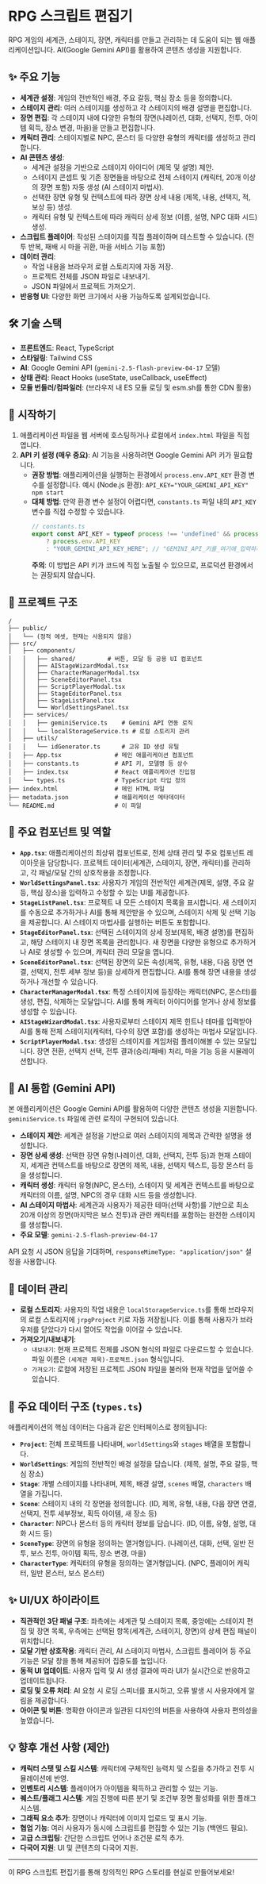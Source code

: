 
# RPG 스크립트 편집기

RPG 게임의 세계관, 스테이지, 장면, 캐릭터를 만들고 관리하는 데 도움이 되는 웹 애플리케이션입니다. AI(Google Gemini API)를 활용하여 콘텐츠 생성을 지원합니다.

## ✨ 주요 기능

*   **세계관 설정**: 게임의 전반적인 배경, 주요 갈등, 핵심 장소 등을 정의합니다.
*   **스테이지 관리**: 여러 스테이지를 생성하고 각 스테이지의 배경 설명을 편집합니다.
*   **장면 편집**: 각 스테이지 내에 다양한 유형의 장면(나레이션, 대화, 선택지, 전투, 아이템 획득, 장소 변경, 마을)을 만들고 편집합니다.
*   **캐릭터 관리**: 스테이지별로 NPC, 몬스터 등 다양한 유형의 캐릭터를 생성하고 관리합니다.
*   **AI 콘텐츠 생성**:
    *   세계관 설정을 기반으로 스테이지 아이디어 (제목 및 설명) 제안.
    *   스테이지 콘셉트 및 기존 장면들을 바탕으로 전체 스테이지 (캐릭터, 20개 이상의 장면 포함) 자동 생성 (AI 스테이지 마법사).
    *   선택한 장면 유형 및 컨텍스트에 따라 장면 상세 내용 (제목, 내용, 선택지, 적, 보상 등) 생성.
    *   캐릭터 유형 및 컨텍스트에 따라 캐릭터 상세 정보 (이름, 설명, NPC 대화 시드) 생성.
*   **스크립트 플레이어**: 작성된 스테이지를 직접 플레이하며 테스트할 수 있습니다. (전투 반복, 패배 시 마을 귀환, 마을 서비스 기능 포함)
*   **데이터 관리**:
    *   작업 내용을 브라우저 로컬 스토리지에 자동 저장.
    *   프로젝트 전체를 JSON 파일로 내보내기.
    *   JSON 파일에서 프로젝트 가져오기.
*   **반응형 UI**: 다양한 화면 크기에서 사용 가능하도록 설계되었습니다.

## 🛠️ 기술 스택

*   **프론트엔드**: React, TypeScript
*   **스타일링**: Tailwind CSS
*   **AI**: Google Gemini API (`gemini-2.5-flash-preview-04-17` 모델)
*   **상태 관리**: React Hooks (useState, useCallback, useEffect)
*   **모듈 번들러/컴파일러**: (브라우저 내 ES 모듈 로딩 및 esm.sh를 통한 CDN 활용)

## 🚀 시작하기

1.  애플리케이션 파일을 웹 서버에 호스팅하거나 로컬에서 `index.html` 파일을 직접 엽니다.
2.  **API 키 설정 (매우 중요)**:
    AI 기능을 사용하려면 Google Gemini API 키가 필요합니다.
    *   **권장 방법**: 애플리케이션을 실행하는 환경에서 `process.env.API_KEY` 환경 변수를 설정합니다.
        예시 (Node.js 환경): `API_KEY="YOUR_GEMINI_API_KEY" npm start`
    *   **대체 방법**: 만약 환경 변수 설정이 어렵다면, `constants.ts` 파일 내의 `API_KEY` 변수를 직접 수정할 수 있습니다.
        ```typescript
        // constants.ts
        export const API_KEY = typeof process !== 'undefined' && process.env && process.env.API_KEY
            ? process.env.API_KEY
            : "YOUR_GEMINI_API_KEY_HERE"; // "GEMINI_API_키를_여기에_입력하세요" 부분을 실제 키로 변경
        ```
        **주의**: 이 방법은 API 키가 코드에 직접 노출될 수 있으므로, 프로덕션 환경에서는 권장되지 않습니다.

## 📁 프로젝트 구조

```
/
├── public/
│   └── (정적 에셋, 현재는 사용되지 않음)
├── src/
│   ├── components/
│   │   ├── shared/         # 버튼, 모달 등 공용 UI 컴포넌트
│   │   ├── AIStageWizardModal.tsx
│   │   ├── CharacterManagerModal.tsx
│   │   ├── SceneEditorPanel.tsx
│   │   ├── ScriptPlayerModal.tsx
│   │   ├── StageEditorPanel.tsx
│   │   ├── StageListPanel.tsx
│   │   └── WorldSettingsPanel.tsx
│   ├── services/
│   │   ├── geminiService.ts    # Gemini API 연동 로직
│   │   └── localStorageService.ts # 로컬 스토리지 관리
│   ├── utils/
│   │   └── idGenerator.ts      # 고유 ID 생성 유틸
│   ├── App.tsx               # 메인 애플리케이션 컴포넌트
│   ├── constants.ts          # API 키, 모델명 등 상수
│   ├── index.tsx             # React 애플리케이션 진입점
│   └── types.ts              # TypeScript 타입 정의
├── index.html                # 메인 HTML 파일
├── metadata.json             # 애플리케이션 메타데이터
└── README.md                 # 이 파일
```

## 🧩 주요 컴포넌트 및 역할

*   **`App.tsx`**: 애플리케이션의 최상위 컴포넌트로, 전체 상태 관리 및 주요 컴포넌트 레이아웃을 담당합니다. 프로젝트 데이터(세계관, 스테이지, 장면, 캐릭터)를 관리하고, 각 패널/모달 간의 상호작용을 조정합니다.
*   **`WorldSettingsPanel.tsx`**: 사용자가 게임의 전반적인 세계관(제목, 설명, 주요 갈등, 핵심 장소)을 입력하고 수정할 수 있는 UI를 제공합니다.
*   **`StageListPanel.tsx`**: 프로젝트 내 모든 스테이지 목록을 표시합니다. 새 스테이지를 수동으로 추가하거나 AI를 통해 제안받을 수 있으며, 스테이지 삭제 및 선택 기능을 제공합니다. AI 스테이지 마법사를 실행하는 버튼도 포함합니다.
*   **`StageEditorPanel.tsx`**: 선택된 스테이지의 상세 정보(제목, 배경 설명)를 편집하고, 해당 스테이지 내 장면 목록을 관리합니다. 새 장면을 다양한 유형으로 추가하거나 AI로 생성할 수 있으며, 캐릭터 관리 모달을 엽니다.
*   **`SceneEditorPanel.tsx`**: 선택된 장면의 모든 속성(제목, 유형, 내용, 다음 장면 연결, 선택지, 전투 세부 정보 등)을 상세하게 편집합니다. AI를 통해 장면 내용을 생성하거나 개선할 수 있습니다.
*   **`CharacterManagerModal.tsx`**: 특정 스테이지에 등장하는 캐릭터(NPC, 몬스터)를 생성, 편집, 삭제하는 모달입니다. AI를 통해 캐릭터 아이디어를 얻거나 상세 정보를 생성할 수 있습니다.
*   **`AIStageWizardModal.tsx`**: 사용자로부터 스테이지 제목 힌트나 테마를 입력받아 AI를 통해 전체 스테이지(캐릭터, 다수의 장면 포함)를 생성하는 마법사 모달입니다.
*   **`ScriptPlayerModal.tsx`**: 생성된 스테이지를 게임처럼 플레이해볼 수 있는 모달입니다. 장면 전환, 선택지 선택, 전투 결과(승리/패배) 처리, 마을 기능 등을 시뮬레이션합니다.

## 🤖 AI 통합 (Gemini API)

본 애플리케이션은 Google Gemini API를 활용하여 다양한 콘텐츠 생성을 지원합니다. `geminiService.ts` 파일에 관련 로직이 구현되어 있습니다.

*   **스테이지 제안**: 세계관 설정을 기반으로 여러 스테이지의 제목과 간략한 설명을 생성합니다.
*   **장면 상세 생성**: 선택한 장면 유형(나레이션, 대화, 선택지, 전투 등)과 현재 스테이지, 세계관 컨텍스트를 바탕으로 장면의 제목, 내용, 선택지 텍스트, 등장 몬스터 등을 생성합니다.
*   **캐릭터 생성**: 캐릭터 유형(NPC, 몬스터), 스테이지 및 세계관 컨텍스트를 바탕으로 캐릭터의 이름, 설명, NPC의 경우 대화 시드 등을 생성합니다.
*   **AI 스테이지 마법사**: 세계관과 사용자가 제공한 테마(선택 사항)를 기반으로 최소 20개 이상의 장면(마지막은 보스 전투)과 관련 캐릭터를 포함하는 완전한 스테이지를 생성합니다.
*   **주요 모델**: `gemini-2.5-flash-preview-04-17`

API 요청 시 JSON 응답을 기대하며, `responseMimeType: "application/json"` 설정을 사용합니다.

## 💾 데이터 관리

*   **로컬 스토리지**: 사용자의 작업 내용은 `localStorageService.ts`를 통해 브라우저의 로컬 스토리지에 `jrpgProject` 키로 자동 저장됩니다. 이를 통해 사용자가 브라우저를 닫았다가 다시 열어도 작업을 이어갈 수 있습니다.
*   **가져오기/내보내기**:
    *   `내보내기`: 현재 프로젝트 전체를 JSON 형식의 파일로 다운로드할 수 있습니다. 파일 이름은 `(세계관 제목)-프로젝트.json` 형식입니다.
    *   `가져오기`: 로컬에 저장된 프로젝트 JSON 파일을 불러와 현재 작업을 덮어쓸 수 있습니다.

## 🧱 주요 데이터 구조 (`types.ts`)

애플리케이션의 핵심 데이터는 다음과 같은 인터페이스로 정의됩니다:

*   **`Project`**: 전체 프로젝트를 나타내며, `worldSettings`와 `stages` 배열을 포함합니다.
*   **`WorldSettings`**: 게임의 전반적인 배경 설정을 담습니다. (제목, 설명, 주요 갈등, 핵심 장소)
*   **`Stage`**: 개별 스테이지를 나타내며, 제목, 배경 설명, `scenes` 배열, `characters` 배열을 가집니다.
*   **`Scene`**: 스테이지 내의 각 장면을 정의합니다. (ID, 제목, 유형, 내용, 다음 장면 연결, 선택지, 전투 세부정보, 획득 아이템, 새 장소 등)
*   **`Character`**: NPC나 몬스터 등의 캐릭터 정보를 담습니다. (ID, 이름, 유형, 설명, 대화 시드 등)
*   **`SceneType`**: 장면의 유형을 정의하는 열거형입니다. (나레이션, 대화, 선택, 일반 전투, 보스 전투, 아이템 획득, 장소 변경, 마을)
*   **`CharacterType`**: 캐릭터의 유형을 정의하는 열거형입니다. (NPC, 플레이어 캐릭터, 일반 몬스터, 보스 몬스터)

## ✨ UI/UX 하이라이트

*   **직관적인 3단 패널 구조**: 좌측에는 세계관 및 스테이지 목록, 중앙에는 스테이지 편집 및 장면 목록, 우측에는 선택된 항목(세계관, 스테이지, 장면)의 상세 편집 패널이 위치합니다.
*   **모달 기반 상호작용**: 캐릭터 관리, AI 스테이지 마법사, 스크립트 플레이어 등 주요 기능은 모달 창을 통해 제공되어 집중도를 높입니다.
*   **동적 UI 업데이트**: 사용자 입력 및 AI 생성 결과에 따라 UI가 실시간으로 반응하고 업데이트됩니다.
*   **로딩 및 오류 처리**: AI 요청 시 로딩 스피너를 표시하고, 오류 발생 시 사용자에게 알림을 제공합니다.
*   **아이콘 및 버튼**: 명확한 아이콘과 일관된 디자인의 버튼을 사용하여 사용자 편의성을 높였습니다.

## 💡 향후 개선 사항 (제안)

*   **캐릭터 스탯 및 스킬 시스템**: 캐릭터에 구체적인 능력치 및 스킬을 추가하고 전투 시뮬레이션에 반영.
*   **인벤토리 시스템**: 플레이어가 아이템을 획득하고 관리할 수 있는 기능.
*   **퀘스트/플래그 시스템**: 게임 진행에 따른 분기 및 조건부 장면 활성화를 위한 플래그 시스템.
*   **그래픽 요소 추가**: 장면이나 캐릭터에 이미지 업로드 및 표시 기능.
*   **협업 기능**: 여러 사용자가 동시에 스크립트를 편집할 수 있는 기능 (백엔드 필요).
*   **고급 스크립팅**: 간단한 스크립트 언어나 조건문 로직 추가.
*   **다국어 지원**: UI 및 콘텐츠의 다국어 지원.

---

이 RPG 스크립트 편집기를 통해 창의적인 RPG 스토리를 현실로 만들어보세요!
